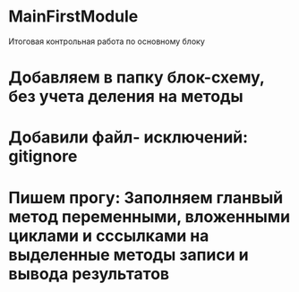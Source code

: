 # MainFirstModule
Итоговая контрольная работа по основному блоку
# Добавляем в папку блок-схему, без учета деления на методы 
# Добавили файл- исключений: gitignore

# Пишем прогу: Заполняем гланвый метод переменными, вложенными циклами и сссылками на выделенные методы записи и вывода результатов 